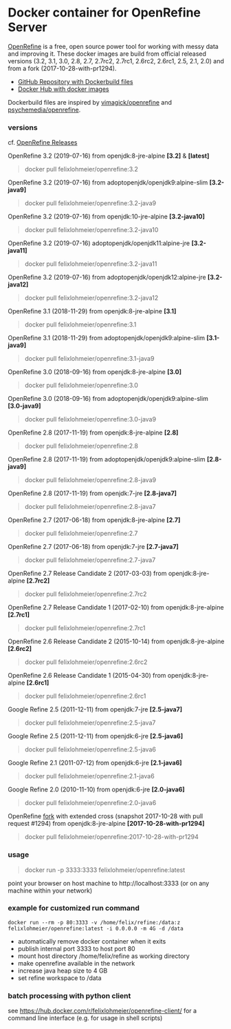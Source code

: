 # Docker container for OpenRefine Server

[OpenRefine](http://openrefine.org/) is a free, open source power tool for working with messy data and improving it.
These docker images are build from official released versions (3.2, 3.1, 3.0, 2.8, 2.7, 2.7rc2, 2.7rc1, 2.6rc2, 2.6rc1, 2.5, 2.1, 2.0) and from a fork (2017-10-28-with-pr1294).

* [GitHub Repository with Dockerbuild files](https://github.com/felixlohmeier/openrefine-docker)
* [Docker Hub with docker images](https://hub.docker.com/r/felixlohmeier/openrefine/)

Dockerbuild files are inspired by [vimagick/openrefine](https://hub.docker.com/r/vimagick/openrefine/) and [psychemedia/openrefine](https://hub.docker.com/r/psychemedia/openrefine/).

### versions
cf. [OpenRefine Releases](https://github.com/OpenRefine/OpenRefine/releases)

OpenRefine 3.2 (2019-07-16) from openjdk:8-jre-alpine **[3.2]** & **[latest]**
> docker pull felixlohmeier/openrefine:3.2

OpenRefine 3.2 (2019-07-16) from adoptopenjdk/openjdk9:alpine-slim **[3.2-java9]**
> docker pull felixlohmeier/openrefine:3.2-java9

OpenRefine 3.2 (2019-07-16) from openjdk:10-jre-alpine **[3.2-java10]**
> docker pull felixlohmeier/openrefine:3.2-java10

OpenRefine 3.2 (2019-07-16) adoptopenjdk/openjdk11:alpine-jre **[3.2-java11]**
> docker pull felixlohmeier/openrefine:3.2-java11

OpenRefine 3.2 (2019-07-16) from adoptopenjdk/openjdk12:alpine-jre **[3.2-java12]**
> docker pull felixlohmeier/openrefine:3.2-java12

OpenRefine 3.1 (2018-11-29) from openjdk:8-jre-alpine **[3.1]**
> docker pull felixlohmeier/openrefine:3.1

OpenRefine 3.1 (2018-11-29) from adoptopenjdk/openjdk9:alpine-slim **[3.1-java9]**
> docker pull felixlohmeier/openrefine:3.1-java9

OpenRefine 3.0 (2018-09-16) from openjdk:8-jre-alpine **[3.0]**
> docker pull felixlohmeier/openrefine:3.0

OpenRefine 3.0 (2018-09-16) from adoptopenjdk/openjdk9:alpine-slim **[3.0-java9]**
> docker pull felixlohmeier/openrefine:3.0-java9

OpenRefine 2.8 (2017-11-19) from openjdk:8-jre-alpine **[2.8]**
> docker pull felixlohmeier/openrefine:2.8

OpenRefine 2.8 (2017-11-19) from adoptopenjdk/openjdk9:alpine-slim **[2.8-java9]**
> docker pull felixlohmeier/openrefine:2.8-java9

OpenRefine 2.8 (2017-11-19) from openjdk:7-jre **[2.8-java7]**
> docker pull felixlohmeier/openrefine:2.8-java7

OpenRefine 2.7 (2017-06-18) from openjdk:8-jre-alpine **[2.7]**
> docker pull felixlohmeier/openrefine:2.7

OpenRefine 2.7 (2017-06-18) from openjdk:7-jre **[2.7-java7]**
> docker pull felixlohmeier/openrefine:2.7-java7

OpenRefine 2.7 Release Candidate 2 (2017-03-03) from openjdk:8-jre-alpine **[2.7rc2]**
> docker pull felixlohmeier/openrefine:2.7rc2

OpenRefine 2.7 Release Candidate 1 (2017-02-10) from openjdk:8-jre-alpine **[2.7rc1]**
> docker pull felixlohmeier/openrefine:2.7rc1

OpenRefine 2.6 Release Candidate 2 (2015-10-14) from openjdk:8-jre-alpine **[2.6rc2]**
> docker pull felixlohmeier/openrefine:2.6rc2

OpenRefine 2.6 Release Candidate 1 (2015-04-30) from openjdk:8-jre-alpine **[2.6rc1]**
> docker pull felixlohmeier/openrefine:2.6rc1

Google Refine 2.5 (2011-12-11) from openjdk:7-jre **[2.5-java7]**
> docker pull felixlohmeier/openrefine:2.5-java7

Google Refine 2.5 (2011-12-11) from openjdk:6-jre **[2.5-java6]**
> docker pull felixlohmeier/openrefine:2.5-java6

Google Refine 2.1 (2011-07-12) from openjdk:6-jre **[2.1-java6]**
> docker pull felixlohmeier/openrefine:2.1-java6

Google Refine 2.0 (2010-11-10) from openjdk:6-jre **[2.0-java6]**
> docker pull felixlohmeier/openrefine:2.0-java6

OpenRefine [fork](https://github.com/opencultureconsulting/OpenRefine) with extended cross (snapshot 2017-10-28 with pull request #1294) from openjdk:8-jre-alpine **[2017-10-28-with-pr1294]**
> docker pull felixlohmeier/openrefine:2017-10-28-with-pr1294

### usage
> docker run -p 3333:3333 felixlohmeier/openrefine:latest

point your browser on host machine to http://localhost:3333 (or on any machine within your network)

### example for customized run command

```docker run --rm -p 80:3333 -v /home/felix/refine:/data:z felixlohmeier/openrefine:latest -i 0.0.0.0 -m 4G -d /data```

* automatically remove docker container when it exits
* publish internal port 3333 to host port 80
* mount host directory /home/felix/refine as working directory
* make openrefine available in the network
* increase java heap size to 4 GB
* set refine workspace to /data

### batch processing with python client

see https://hub.docker.com/r/felixlohmeier/openrefine-client/ for a command line interface (e.g. for usage in shell scripts)
